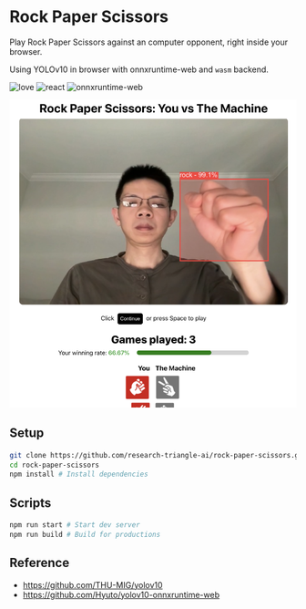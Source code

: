 # Rock Paper Scissors

Play Rock Paper Scissors against an computer opponent, right inside your browser.

Using YOLOv10 in browser with onnxruntime-web and `wasm` backend.

![love](https://img.shields.io/badge/Made%20with-🖤-white)
![react](https://img.shields.io/badge/React-blue?logo=react)
![onnxruntime-web](https://img.shields.io/badge/onnxruntime--web-white?logo=onnx&logoColor=black)

<p align="center">
  <img src="./sample.png" />
</p>

## Setup

```bash
git clone https://github.com/research-triangle-ai/rock-paper-scissors.git
cd rock-paper-scissors
npm install # Install dependencies
```

## Scripts

```bash
npm run start # Start dev server
npm run build # Build for productions
```

## Reference

- https://github.com/THU-MIG/yolov10
- https://github.com/Hyuto/yolov10-onnxruntime-web
